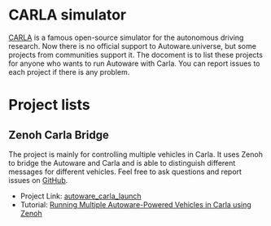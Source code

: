 # CARLA simulator

[CARLA](https://carla.org) is a famous open-source simulator for the autonomous driving research.
Now there is no official support to Autoware.universe, but some projects from communities support it.
The docoment is to list these projects for anyone who wants to run Autoware with Carla.
You can report issues to each project if there is any problem.

# Project lists

## Zenoh Carla Bridge

The project is mainly for controlling multiple vehicles in Carla.
It uses Zenoh to bridge the Autoware and Carla and is able to distinguish different messages for different vehicles.
Feel free to ask questions and report issues on [GitHub](https://github.com/evshary/autoware_carla_launch/issues).

* Project Link: [autoware_carla_launch](https://github.com/evshary/autoware_carla_launch)
* Tutorial: [Running Multiple Autoware-Powered Vehicles in Carla using Zenoh](https://autoware.org/running-multiple-autoware-powered-vehicles-in-carla-using-zenoh)
